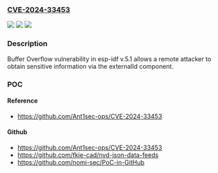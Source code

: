 ### [CVE-2024-33453](https://cve.mitre.org/cgi-bin/cvename.cgi?name=CVE-2024-33453)
![](https://img.shields.io/static/v1?label=Product&message=n%2Fa&color=blue)
![](https://img.shields.io/static/v1?label=Version&message=n%2Fa&color=blue)
![](https://img.shields.io/static/v1?label=Vulnerability&message=n%2Fa&color=brighgreen)

### Description

Buffer Overflow vulnerability in esp-idf v.5.1 allows a remote attacker to obtain sensitive information via the externalId component.

### POC

#### Reference
- https://github.com/Ant1sec-ops/CVE-2024-33453

#### Github
- https://github.com/Ant1sec-ops/CVE-2024-33453
- https://github.com/fkie-cad/nvd-json-data-feeds
- https://github.com/nomi-sec/PoC-in-GitHub

